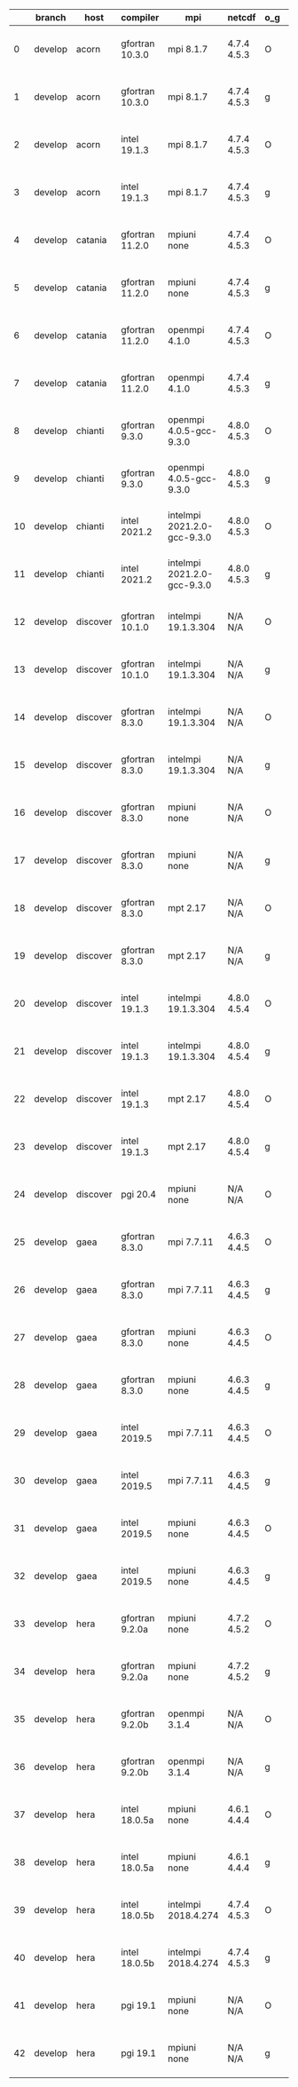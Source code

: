 |    | branch   | host     | compiler        | mpi                         | netcdf      | o_g   | os     | build   | u_pass   | u_fail   | s_pass   | s_fail   | e_pass   | e_fail   |   nuopc_pass |   nuopc_fail | artifacts_hash                                                                                                                                                        | modified                  |
|----|----------|----------|-----------------|-----------------------------|-------------|-------|--------|---------|----------|----------|----------|----------|----------|----------|--------------|--------------|-----------------------------------------------------------------------------------------------------------------------------------------------------------------------|---------------------------|
|  0 | develop  | acorn    | gfortran 10.3.0 | mpi 8.1.7                   | 4.7.4 4.5.3 | O     | Unicos | fail    | fail     | fail     | fail     | fail     | fail     | fail     |            0 |           50 | [artifacts](https://github.com/esmf-org/esmf-test-artifacts/tree/08612cb30783f6d24376eab189f814ead9fe1dde/develop/acorn/gfortran/10.3.0/O/mpi/8.1.7)                  | 2022-07-07 01:25:54 +0000 |
|  1 | develop  | acorn    | gfortran 10.3.0 | mpi 8.1.7                   | 4.7.4 4.5.3 | g     | Unicos | fail    | fail     | fail     | fail     | fail     | fail     | fail     |            0 |           50 | [artifacts](https://github.com/esmf-org/esmf-test-artifacts/tree/234df1a59802ddacfe12a2f674e5711ea1a8900b/develop/acorn/gfortran/10.3.0/g/mpi/8.1.7)                  | 2022-07-07 01:26:22 +0000 |
|  2 | develop  | acorn    | intel 19.1.3    | mpi 8.1.7                   | 4.7.4 4.5.3 | O     | Unicos | pass    | 13665    | 0        | 49       | 0        | 80       | 0        |           50 |            0 | [artifacts](https://github.com/esmf-org/esmf-test-artifacts/tree/796e4f187dce81cf4ec7c0d7c40be8839542adf8/develop/acorn/intel/19.1.3/O/mpi/8.1.7)                     | 2022-07-07 01:54:02 +0000 |
|  3 | develop  | acorn    | intel 19.1.3    | mpi 8.1.7                   | 4.7.4 4.5.3 | g     | Unicos | pass    | 13665    | 0        | 49       | 0        | 80       | 0        |           50 |            0 | [artifacts](https://github.com/esmf-org/esmf-test-artifacts/tree/796e4f187dce81cf4ec7c0d7c40be8839542adf8/develop/acorn/intel/19.1.3/g/mpi/8.1.7)                     | 2022-07-07 01:54:02 +0000 |
|  4 | develop  | catania  | gfortran 11.2.0 | mpiuni none                 | 4.7.4 4.5.3 | O     | Darwin | pass    | 12142    | 0        | 8        | 0        | 43       | 0        |            0 |           50 | [artifacts](https://github.com/esmf-org/esmf-test-artifacts/tree/9772f66925aa462aa4efdc015ade63541b6002b3/develop/catania/gfortran/11.2.0/O/mpiuni/none)              | 2022-07-06 13:22:24 -0600 |
|  5 | develop  | catania  | gfortran 11.2.0 | mpiuni none                 | 4.7.4 4.5.3 | g     | Darwin | pass    | 12142    | 0        | 8        | 0        | 43       | 0        |            0 |           50 | [artifacts](https://github.com/esmf-org/esmf-test-artifacts/tree/6d43c7f9b8ab59c74c85794c94fece2f5767e828/develop/catania/gfortran/11.2.0/g/mpiuni/none)              | 2022-07-06 14:26:13 -0600 |
|  6 | develop  | catania  | gfortran 11.2.0 | openmpi 4.1.0               | 4.7.4 4.5.3 | O     | Darwin | pass    | 13656    | 9        | 49       | 0        | 80       | 0        |           45 |            5 | [artifacts](https://github.com/esmf-org/esmf-test-artifacts/tree/289404fd56f74ac4c338dc7905f30f6ad4d48844/develop/catania/gfortran/11.2.0/O/openmpi/4.1.0)            | 2022-07-06 12:56:48 -0600 |
|  7 | develop  | catania  | gfortran 11.2.0 | openmpi 4.1.0               | 4.7.4 4.5.3 | g     | Darwin | pass    | 13656    | 9        | 49       | 0        | 80       | 0        |           45 |            5 | [artifacts](https://github.com/esmf-org/esmf-test-artifacts/tree/4f72a0282a776a84c032aea41298649a53ca6d7f/develop/catania/gfortran/11.2.0/g/openmpi/4.1.0)            | 2022-07-06 13:56:08 -0600 |
|  8 | develop  | chianti  | gfortran 9.3.0  | openmpi 4.0.5-gcc-9.3.0     | 4.8.0 4.5.3 | O     | Linux  | pass    | 13665    | 0        | 49       | 0        | 80       | 0        |           50 |            0 | [artifacts](https://github.com/esmf-org/esmf-test-artifacts/tree/ae400f48795ade6cb0e4e8e83a0236175134b45b/develop/chianti/gfortran/9.3.0/O/openmpi/4.0.5-gcc-9.3.0)   | 2022-07-07 01:54:24 -0400 |
|  9 | develop  | chianti  | gfortran 9.3.0  | openmpi 4.0.5-gcc-9.3.0     | 4.8.0 4.5.3 | g     | Linux  | pass    | 13665    | 0        | 49       | 0        | 80       | 0        |           50 |            0 | [artifacts](https://github.com/esmf-org/esmf-test-artifacts/tree/42d5c201baa096f0f150fd36bdd0b8de8f3faa6c/develop/chianti/gfortran/9.3.0/g/openmpi/4.0.5-gcc-9.3.0)   | 2022-07-07 02:43:54 -0400 |
| 10 | develop  | chianti  | intel 2021.2    | intelmpi 2021.2.0-gcc-9.3.0 | 4.8.0 4.5.3 | O     | Linux  | pass    | 13665    | 0        | 49       | 0        | 80       | 0        |           50 |            0 | [artifacts](https://github.com/esmf-org/esmf-test-artifacts/tree/4768988976f713e5005ab0b455c176aa045b7ad9/develop/chianti/intel/2021.2/O/intelmpi/2021.2.0-gcc-9.3.0) | 2022-07-07 02:21:01 -0400 |
| 11 | develop  | chianti  | intel 2021.2    | intelmpi 2021.2.0-gcc-9.3.0 | 4.8.0 4.5.3 | g     | Linux  | pass    | 13665    | 0        | 49       | 0        | 80       | 0        |           50 |            0 | [artifacts](https://github.com/esmf-org/esmf-test-artifacts/tree/6aa4c61f2564ad8101dbae9359ba97735f2d5c73/develop/chianti/intel/2021.2/g/intelmpi/2021.2.0-gcc-9.3.0) | 2022-07-07 03:10:40 -0400 |
| 12 | develop  | discover | gfortran 10.1.0 | intelmpi 19.1.3.304         | N/A N/A     | O     | Linux  | pass    | 13650    | 15       | 49       | 0        | 80       | 0        |           50 |            0 | [artifacts](https://github.com/esmf-org/esmf-test-artifacts/tree/4b39ffd4decfa34238ea07dcf37f7d3cc017e8b6/develop/discover/gfortran/10.1.0/O/intelmpi/19.1.3.304)     | 2022-07-07 01:40:23 -0400 |
| 13 | develop  | discover | gfortran 10.1.0 | intelmpi 19.1.3.304         | N/A N/A     | g     | Linux  | pass    | 13650    | 15       | 49       | 0        | 80       | 0        |           50 |            0 | [artifacts](https://github.com/esmf-org/esmf-test-artifacts/tree/86d85d9ebe68c389e89b6edf81acacde36758fab/develop/discover/gfortran/10.1.0/g/intelmpi/19.1.3.304)     | 2022-07-07 01:50:24 -0400 |
| 14 | develop  | discover | gfortran 8.3.0  | intelmpi 19.1.3.304         | N/A N/A     | O     | Linux  | pass    | 13650    | 15       | 49       | 0        | 80       | 0        |           50 |            0 | [artifacts](https://github.com/esmf-org/esmf-test-artifacts/tree/4b39ffd4decfa34238ea07dcf37f7d3cc017e8b6/develop/discover/gfortran/8.3.0/O/intelmpi/19.1.3.304)      | 2022-07-07 01:40:23 -0400 |
| 15 | develop  | discover | gfortran 8.3.0  | intelmpi 19.1.3.304         | N/A N/A     | g     | Linux  | pass    | 13650    | 15       | 49       | 0        | 80       | 0        |           50 |            0 | [artifacts](https://github.com/esmf-org/esmf-test-artifacts/tree/e20f23f8061a8d89dcbd91c9f8397a72e69cba17/develop/discover/gfortran/8.3.0/g/intelmpi/19.1.3.304)      | 2022-07-07 01:52:05 -0400 |
| 16 | develop  | discover | gfortran 8.3.0  | mpiuni none                 | N/A N/A     | O     | Linux  | pass    | 12142    | 0        | 8        | 0        | 43       | 0        |            0 |           50 | [artifacts](https://github.com/esmf-org/esmf-test-artifacts/tree/59539448d46feed2a7e60941c4a85ee2958e165d/develop/discover/gfortran/8.3.0/O/mpiuni/none)              | 2022-07-07 01:29:34 -0400 |
| 17 | develop  | discover | gfortran 8.3.0  | mpiuni none                 | N/A N/A     | g     | Linux  | pass    | 12142    | 0        | 8        | 0        | 43       | 0        |            0 |           50 | [artifacts](https://github.com/esmf-org/esmf-test-artifacts/tree/b56dd19cbb591bb044d7f7ba51c01b8a2a3d372b/develop/discover/gfortran/8.3.0/g/mpiuni/none)              | 2022-07-07 01:44:12 -0400 |
| 18 | develop  | discover | gfortran 8.3.0  | mpt 2.17                    | N/A N/A     | O     | Linux  | pass    | 13665    | 0        | 49       | 0        | 80       | 0        |           46 |            4 | [artifacts](https://github.com/esmf-org/esmf-test-artifacts/tree/784259949af48e19f49b05638ba0c4c247b859e4/develop/discover/gfortran/8.3.0/O/mpt/2.17)                 | 2022-07-07 01:32:36 -0400 |
| 19 | develop  | discover | gfortran 8.3.0  | mpt 2.17                    | N/A N/A     | g     | Linux  | pass    | 13665    | 0        | 49       | 0        | 80       | 0        |           46 |            4 | [artifacts](https://github.com/esmf-org/esmf-test-artifacts/tree/d85e23ad6e17367fc91f07be4b5896afcbf0976a/develop/discover/gfortran/8.3.0/g/mpt/2.17)                 | 2022-07-07 01:43:09 -0400 |
| 20 | develop  | discover | intel 19.1.3    | intelmpi 19.1.3.304         | 4.8.0 4.5.4 | O     | Linux  | pass    | 13665    | 0        | 49       | 0        | 80       | 0        |           50 |            0 | [artifacts](https://github.com/esmf-org/esmf-test-artifacts/tree/b4f88b2dd3adb06db7e9fecb5efcb5f25a932dbc/develop/discover/intel/19.1.3/O/intelmpi/19.1.3.304)        | 2022-07-07 01:59:02 -0400 |
| 21 | develop  | discover | intel 19.1.3    | intelmpi 19.1.3.304         | 4.8.0 4.5.4 | g     | Linux  | pass    | 13665    | 0        | 49       | 0        | 80       | 0        |           50 |            0 | [artifacts](https://github.com/esmf-org/esmf-test-artifacts/tree/83b271146dfd8511a08307c5445b865d76b6bc7d/develop/discover/intel/19.1.3/g/intelmpi/19.1.3.304)        | 2022-07-07 02:02:45 -0400 |
| 22 | develop  | discover | intel 19.1.3    | mpt 2.17                    | 4.8.0 4.5.4 | O     | Linux  | pass    | 13665    | 0        | 49       | 0        | 80       | 0        |           50 |            0 | [artifacts](https://github.com/esmf-org/esmf-test-artifacts/tree/2d656d8a9cffaa0131b7b22a66901675af0a7fde/develop/discover/intel/19.1.3/O/mpt/2.17)                   | 2022-07-07 01:50:55 -0400 |
| 23 | develop  | discover | intel 19.1.3    | mpt 2.17                    | 4.8.0 4.5.4 | g     | Linux  | pass    | 13665    | 0        | 49       | 0        | 80       | 0        |           50 |            0 | [artifacts](https://github.com/esmf-org/esmf-test-artifacts/tree/754ffed5db1ef29d42cf97871ede8ec55a1a2209/develop/discover/intel/19.1.3/g/mpt/2.17)                   | 2022-07-07 01:54:27 -0400 |
| 24 | develop  | discover | pgi 20.4        | mpiuni none                 | N/A N/A     | O     | Linux  | pass    | 11516    | 626      | 6        | 2        | 40       | 3        |            0 |           50 | [artifacts](https://github.com/esmf-org/esmf-test-artifacts/tree/4effca9adaebfa9c52926647f1512377055d9a50/develop/discover/pgi/20.4/O/mpiuni/none)                    | 2022-07-07 04:00:49 -0400 |
| 25 | develop  | gaea     | gfortran 8.3.0  | mpi 7.7.11                  | 4.6.3 4.4.5 | O     | Unicos | pass    | 13664    | 1        | 49       | 0        | 80       | 0        |           47 |            3 | [artifacts](https://github.com/esmf-org/esmf-test-artifacts/tree/350fbca64f7bdba3c1012fe309498de873e87922/develop/gaea/gfortran/8.3.0/O/mpi/7.7.11)                   | 2022-07-07 02:04:00 -0400 |
| 26 | develop  | gaea     | gfortran 8.3.0  | mpi 7.7.11                  | 4.6.3 4.4.5 | g     | Unicos | pass    | 13664    | 1        | 49       | 0        | 80       | 0        |           47 |            3 | [artifacts](https://github.com/esmf-org/esmf-test-artifacts/tree/13aaef7833b4892da369b657c0a5238ebc706c86/develop/gaea/gfortran/8.3.0/g/mpi/7.7.11)                   | 2022-07-07 02:34:24 -0400 |
| 27 | develop  | gaea     | gfortran 8.3.0  | mpiuni none                 | 4.6.3 4.4.5 | O     | Unicos | pass    | 12142    | 0        | 8        | 0        | 43       | 0        |            0 |           50 | [artifacts](https://github.com/esmf-org/esmf-test-artifacts/tree/9d718d472f96d6899b165738d9cefbb7343f3db3/develop/gaea/gfortran/8.3.0/O/mpiuni/none)                  | 2022-07-07 01:43:35 -0400 |
| 28 | develop  | gaea     | gfortran 8.3.0  | mpiuni none                 | 4.6.3 4.4.5 | g     | Unicos | pass    | 12142    | 0        | 8        | 0        | 43       | 0        |            0 |           50 | [artifacts](https://github.com/esmf-org/esmf-test-artifacts/tree/85e438b8bebd22a970916c3835ae866a7bfa307d/develop/gaea/gfortran/8.3.0/g/mpiuni/none)                  | 2022-07-07 02:16:36 -0400 |
| 29 | develop  | gaea     | intel 2019.5    | mpi 7.7.11                  | 4.6.3 4.4.5 | O     | Unicos | pass    | 13650    | 15       | 49       | 0        | 80       | 0        |           47 |            3 | [artifacts](https://github.com/esmf-org/esmf-test-artifacts/tree/c06b158eedf43d576828ace9ed1d63e7358ea86b/develop/gaea/intel/2019.5/O/mpi/7.7.11)                     | 2022-07-07 01:40:52 -0400 |
| 30 | develop  | gaea     | intel 2019.5    | mpi 7.7.11                  | 4.6.3 4.4.5 | g     | Unicos | pass    | 13650    | 15       | 49       | 0        | 80       | 0        |           47 |            3 | [artifacts](https://github.com/esmf-org/esmf-test-artifacts/tree/ea90a5d4ab61f7735c40573dee11ee538855817b/develop/gaea/intel/2019.5/g/mpi/7.7.11)                     | 2022-07-07 02:19:01 -0400 |
| 31 | develop  | gaea     | intel 2019.5    | mpiuni none                 | 4.6.3 4.4.5 | O     | Unicos | pass    | 12127    | 15       | 8        | 0        | 43       | 0        |            0 |           50 | [artifacts](https://github.com/esmf-org/esmf-test-artifacts/tree/238f30422e6c74dd6c3d0256a4c9bdd123b60117/develop/gaea/intel/2019.5/O/mpiuni/none)                    | 2022-07-07 01:19:48 -0400 |
| 32 | develop  | gaea     | intel 2019.5    | mpiuni none                 | 4.6.3 4.4.5 | g     | Unicos | pass    | 12127    | 15       | 8        | 0        | 43       | 0        |            0 |           50 | [artifacts](https://github.com/esmf-org/esmf-test-artifacts/tree/14cd5bb118c0b7e99aaa453e8db8b30b33ccb8a2/develop/gaea/intel/2019.5/g/mpiuni/none)                    | 2022-07-07 01:46:12 -0400 |
| 33 | develop  | hera     | gfortran 9.2.0a | mpiuni none                 | 4.7.2 4.5.2 | O     | Linux  | pass    | 12142    | 0        | 8        | 0        | 43       | 0        |            0 |           50 | [artifacts](https://github.com/esmf-org/esmf-test-artifacts/tree/d217172504bacd801a73318accfb7104041e103a/develop/hera/gfortran/9.2.0a/O/mpiuni/none)                 | 2022-07-07 06:25:06 +0000 |
| 34 | develop  | hera     | gfortran 9.2.0a | mpiuni none                 | 4.7.2 4.5.2 | g     | Linux  | pass    | 12142    | 0        | 8        | 0        | 43       | 0        |            0 |           50 | [artifacts](https://github.com/esmf-org/esmf-test-artifacts/tree/70f7140a7ffbe42ae5dca4f502813455b44c3fa2/develop/hera/gfortran/9.2.0a/g/mpiuni/none)                 | 2022-07-07 06:45:22 +0000 |
| 35 | develop  | hera     | gfortran 9.2.0b | openmpi 3.1.4               | N/A N/A     | O     | Linux  | pass    | 13665    | 0        | 49       | 0        | 80       | 0        |           50 |            0 | [artifacts](https://github.com/esmf-org/esmf-test-artifacts/tree/3cf9c56d50b30c2de751893b157e6da650ae47ea/develop/hera/gfortran/9.2.0b/O/openmpi/3.1.4)               | 2022-07-07 06:40:01 +0000 |
| 36 | develop  | hera     | gfortran 9.2.0b | openmpi 3.1.4               | N/A N/A     | g     | Linux  | pass    | 13665    | 0        | 49       | 0        | 80       | 0        |           50 |            0 | [artifacts](https://github.com/esmf-org/esmf-test-artifacts/tree/5fa854716dd8ec4f115570e722015d00e26ef056/develop/hera/gfortran/9.2.0b/g/openmpi/3.1.4)               | 2022-07-07 06:53:18 +0000 |
| 37 | develop  | hera     | intel 18.0.5a   | mpiuni none                 | 4.6.1 4.4.4 | O     | Linux  | pass    | 12142    | 0        | 8        | 0        | 43       | 0        |            0 |           50 | [artifacts](https://github.com/esmf-org/esmf-test-artifacts/tree/069717856788a111ca886f2dfeb209571a46346b/develop/hera/intel/18.0.5a/O/mpiuni/none)                   | 2022-07-07 06:50:01 +0000 |
| 38 | develop  | hera     | intel 18.0.5a   | mpiuni none                 | 4.6.1 4.4.4 | g     | Linux  | pass    | 12142    | 0        | 8        | 0        | 43       | 0        |            0 |           50 | [artifacts](https://github.com/esmf-org/esmf-test-artifacts/tree/dfae013c8b99305c82f82a8e48e740db88907560/develop/hera/intel/18.0.5a/g/mpiuni/none)                   | 2022-07-07 06:57:37 +0000 |
| 39 | develop  | hera     | intel 18.0.5b   | intelmpi 2018.4.274         | 4.7.4 4.5.3 | O     | Linux  | pass    | 13665    | 0        | 49       | 0        | 80       | 0        |           50 |            0 | [artifacts](https://github.com/esmf-org/esmf-test-artifacts/tree/5fc49057599fb9448c0eac96f222e88669548f1b/develop/hera/intel/18.0.5b/O/intelmpi/2018.4.274)           | 2022-07-07 07:21:07 +0000 |
| 40 | develop  | hera     | intel 18.0.5b   | intelmpi 2018.4.274         | 4.7.4 4.5.3 | g     | Linux  | pass    | 13665    | 0        | 49       | 0        | 80       | 0        |           50 |            0 | [artifacts](https://github.com/esmf-org/esmf-test-artifacts/tree/5fc49057599fb9448c0eac96f222e88669548f1b/develop/hera/intel/18.0.5b/g/intelmpi/2018.4.274)           | 2022-07-07 07:21:07 +0000 |
| 41 | develop  | hera     | pgi 19.1        | mpiuni none                 | N/A N/A     | O     | Linux  | pass    | 11516    | 626      | 6        | 2        | 40       | 3        |            0 |           50 | [artifacts](https://github.com/esmf-org/esmf-test-artifacts/tree/94148c5b457668a10f391d75ecc52c89d631a6e0/develop/hera/pgi/19.1/O/mpiuni/none)                        | 2022-07-07 07:32:55 +0000 |
| 42 | develop  | hera     | pgi 19.1        | mpiuni none                 | N/A N/A     | g     | Linux  | pass    | 11516    | 626      | 4        | 4        | 40       | 3        |            0 |           50 | [artifacts](https://github.com/esmf-org/esmf-test-artifacts/tree/661d085c8b32fe1d37de1afc234632fb77cd36d7/develop/hera/pgi/19.1/g/mpiuni/none)                        | 2022-07-07 07:47:25 +0000 |